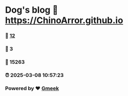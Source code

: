 # Dog's blog :link: https://ChinoArror.github.io 
### :page_facing_up: [12](https://ChinoArror.github.io/tag.html) 
### :speech_balloon: 3 
### :hibiscus: 15263 
### :alarm_clock: 2025-03-08 10:57:23 
### Powered by :heart: [Gmeek](https://github.com/Meekdai/Gmeek)
